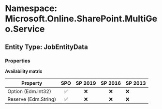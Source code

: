 # Namespace: Microsoft.Online.SharePoint.MultiGeo.Service

## Entity Type: JobEntityData

### Properties

**Availability matrix**

Property | SPO | SP 2019 | SP 2016 | SP 2013
----------|:---:|:-------:|:-------:|:-------
Option (Edm.Int32) | ✅ | ❌ | ❌ | ❌
Reserve (Edm.String) | ✅ | ❌ | ❌ | ❌
